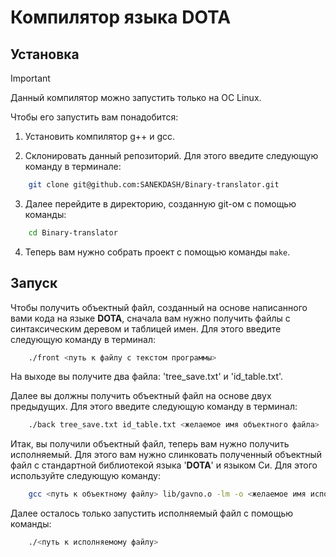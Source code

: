 # Компилятор языка DOTA
## Установка

> [!IMPORTANT]
> Данный компилятор можно запустить только на ОС Linux.

Чтобы его запустить вам понадобится:

1) Установить компилятор g++ и gcc.

2) Склонировать данный репозиторий. Для этого введите следующую команду в терминале:
``` bash
    git clone git@github.com:SANEKDASH/Binary-translator.git
```
3) Далее перейдите в директорию, созданную git-ом с помощью команды:
``` bash
    cd Binary-translator
```
4) Теперь вам нужно собрать проект с помощью команды `make`.

## Запуск
Чтобы получить объектный файл, созданный на основе написанного вами кода на языке __DOTA__,
сначала вам нужно получить файлы с синтаксическим деревом и таблицей имен. Для этого введите
следующую команду в терминал:
``` bash
    ./front <путь к файлу с текстом программы>
```
На выходе вы получите два файла: 'tree_save.txt' и 'id_table.txt'.

Далее вы должны получить объектный файл на основе двух предыдущих.
Для этого введите следующую команду в терминал:
``` bash
    ./back tree_save.txt id_table.txt <желаемое имя объектного файла>
```

Итак, вы получили объектный файл, теперь вам нужно получить исполняемый.
Для этого вам нужно слинковать полученный объектный файл с стандартной библиотекой языка '__DOTA__' и языком Си. Для этого используйте следующую команду:
``` bash
    gcc <путь к объектному файлу> lib/gavno.o -lm -o <желаемое имя исполняемого файла>
```

Далее осталось только запустить исполняемый файл с помощью команды:
``` bash
    ./<путь к исполняемому файлу>
```
